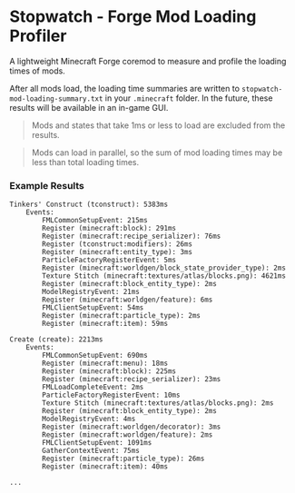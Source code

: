# Stopwatch - Forge Mod Loading Profiler

A lightweight Minecraft Forge coremod to measure and profile the loading times of mods.

After all mods load, the loading time summaries are written to `stopwatch-mod-loading-summary.txt` in your
`.minecraft` folder. In the future, these results will be available in an in-game GUI.

> Mods and states that take 1ms or less to load are excluded from the results. 

> Mods can load in parallel, so the sum of mod loading times may be less than total loading times.

### Example Results
```
Tinkers' Construct (tconstruct): 5383ms
	Events:
		FMLCommonSetupEvent: 215ms
		Register (minecraft:block): 291ms
		Register (minecraft:recipe_serializer): 76ms
		Register (tconstruct:modifiers): 26ms
		Register (minecraft:entity_type): 3ms
		ParticleFactoryRegisterEvent: 5ms
		Register (minecraft:worldgen/block_state_provider_type): 2ms
		Texture Stitch (minecraft:textures/atlas/blocks.png): 4621ms
		Register (minecraft:block_entity_type): 2ms
		ModelRegistryEvent: 21ms
		Register (minecraft:worldgen/feature): 6ms
		FMLClientSetupEvent: 54ms
		Register (minecraft:particle_type): 2ms
		Register (minecraft:item): 59ms

Create (create): 2213ms
	Events:
		FMLCommonSetupEvent: 690ms
		Register (minecraft:menu): 18ms
		Register (minecraft:block): 225ms
		Register (minecraft:recipe_serializer): 23ms
		FMLLoadCompleteEvent: 2ms
		ParticleFactoryRegisterEvent: 10ms
		Texture Stitch (minecraft:textures/atlas/blocks.png): 2ms
		Register (minecraft:block_entity_type): 2ms
		ModelRegistryEvent: 4ms
		Register (minecraft:worldgen/decorator): 3ms
		Register (minecraft:worldgen/feature): 2ms
		FMLClientSetupEvent: 1091ms
		GatherContextEvent: 75ms
		Register (minecraft:particle_type): 26ms
		Register (minecraft:item): 40ms
		
...
```
